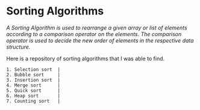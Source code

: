 # Sorting Algorithms

*A Sorting Algorithm is used to rearrange a given array or list
of elements according to a comparison operator on the elements. 
The comparison operator is used to decide the new order of elements
in the respective data structure.*

Here is a repository of sorting algorithms that I was able to find.
~~~
1. Selection sort  | 
2. Bubble sort     |
3. Insertion sort  |
4. Merge sort      |
5. Quick sort      |
6. Heap sort       |
7. Counting sort   |   
~~~